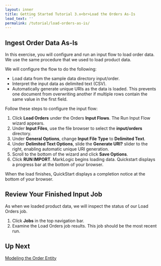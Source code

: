 ```yaml
---
layout: inner
title: Getting Started Tutorial 3.x<br>Load the Orders As-Is
lead_text: ''
permalink: /tutorial/load-orders-as-is/
---
```


## Ingest Order Data As-Is

In this exercise, you will configure and run an input flow to load order data. We use the same procedure that we used to load product data.

We will configure the flow to do the following:

* Load data from the sample data directory input/order.
* Interpret the input data as delimited text (CSV).
* Automatically generate unique URIs as the data is loaded. This prevents one document from overwriting another if multiple rows contain the same value in the first field.

Follow these steps to configure the input flow:

1. Click **Load Orders** under the Orders **Input Flows**. The Run Input Flow wizard appears.
2. Under **Input Files**, use the file browser to select the **input/orders** directory.
3. Under **General Options**, change **Input File Type** to **Delimited Text**.
4. Under **Delimited Text Options**, slide the **Generate URI?** slider to the right, enabling automatic unique URI generation.
5. Scroll to the bottom of the wizard and click **Save Options**.
6. Click **RUN IMPORT**. MarkLogic begins loading data. Quickstart displays a progress bar at the bottom of your browser.

When the load finishes, QuickStart displays a completion notice at the bottom of your browser.

## Review Your Finished Input Job

As when we loaded product data, we will inspect the status of our Load Orders job.

1. Click **Jobs** in the top navigation bar.
2. Examine the Load Orders job results. This job should be the most recent run.

## Up Next

[Modeling the Order Entity](../modeling-order-entity/)
